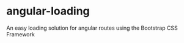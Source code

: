 angular-loading
===============

An easy loading solution for angular routes using the Bootstrap CSS Framework
